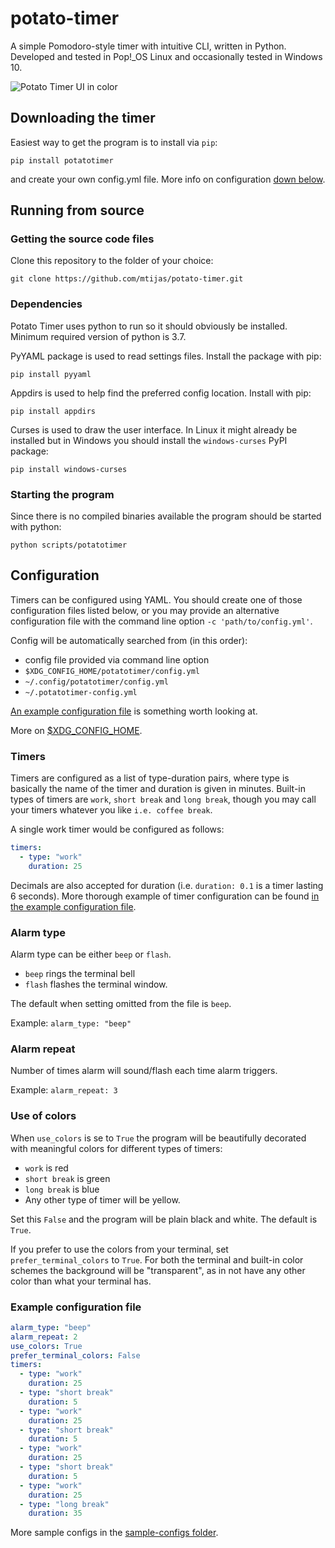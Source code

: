 # potato-timer
A simple Pomodoro-style timer with intuitive CLI, written in Python. Developed and tested
in Pop!_OS Linux and occasionally tested in Windows 10.

![Potato Timer UI in color](assets/potato-timer_ui.png)

## Downloading the timer
Easiest way to get the program is to install via `pip`:
```
pip install potatotimer
```
and create your own config.yml file. More info on configuration [down below](#configuration). 

## Running from source

### Getting the source code files
Clone this repository to the folder of your choice:
```
git clone https://github.com/mtijas/potato-timer.git
```

### Dependencies
Potato Timer uses python to run so it should obviously be installed.
Minimum required version of python is 3.7.

PyYAML package is used to read settings files. Install the package with pip:
```
pip install pyyaml
```

Appdirs is used to help find the preferred config location. Install with pip:
```
pip install appdirs
```

Curses is used to draw the user interface. In Linux it might already be installed 
but in Windows you should install the `windows-curses` PyPI package:
```
pip install windows-curses
```

### Starting the program
Since there is no compiled binaries available the program should be started with python:
```
python scripts/potatotimer
```

## Configuration
Timers can be configured using YAML. You should create one of those 
configuration files listed below, or you may provide an alternative  
configuration file with the command line option `-c 'path/to/config.yml'`.

Config will be automatically searched from (in this order):
- config file provided via command line option
- `$XDG_CONFIG_HOME/potatotimer/config.yml`
- `~/.config/potatotimer/config.yml`
- `~/.potatotimer-config.yml`

[An example configuration file](#example-configuration-file) is something worth looking at.

More on [$XDG_CONFIG_HOME](https://specifications.freedesktop.org/basedir-spec/basedir-spec-latest.html).

### Timers
Timers are configured as a list of type-duration pairs, where type is basically 
the name of the timer and duration is given in minutes. Built-in types of timers 
are `work`, `short break` and `long break`, though you may call your timers whatever 
you like `i.e. coffee break`.

A single work timer would be configured as follows:
```yaml
timers:
  - type: "work"
    duration: 25
```

Decimals are also accepted for duration (i.e. `duration: 0.1` is a timer lasting 6 seconds).
More thorough example of timer configuration can be found 
[in the example configuration file](#example-configuration-file).

### Alarm type
Alarm type can be either `beep` or `flash`. 

- `beep` rings the terminal bell
- `flash` flashes the terminal window.

The default when setting omitted from the file is `beep`.

Example: `alarm_type: "beep"`

### Alarm repeat
Number of times alarm will sound/flash each time alarm triggers.

Example: `alarm_repeat: 3`

### Use of colors
When `use_colors` is se to `True` the program will be beautifully decorated with 
meaningful colors for different types of timers:

- `work` is red
- `short break` is green
- `long break` is blue
- Any other type of timer will be yellow. 

Set this `False` and the program will be plain black and white. The default is `True`.

If you prefer to use the colors from your terminal, set `prefer_terminal_colors`
to `True`. For both the terminal and built-in color schemes the background will be "transparent", 
as in not have any other color than what your terminal has.

### Example configuration file

```yaml
alarm_type: "beep"
alarm_repeat: 2
use_colors: True
prefer_terminal_colors: False
timers:
  - type: "work"
    duration: 25
  - type: "short break"
    duration: 5
  - type: "work"
    duration: 25
  - type: "short break"
    duration: 5
  - type: "work"
    duration: 25
  - type: "short break"
    duration: 5
  - type: "work"
    duration: 25
  - type: "long break"
    duration: 35

```

More sample configs in the [sample-configs folder](sample-configs/).